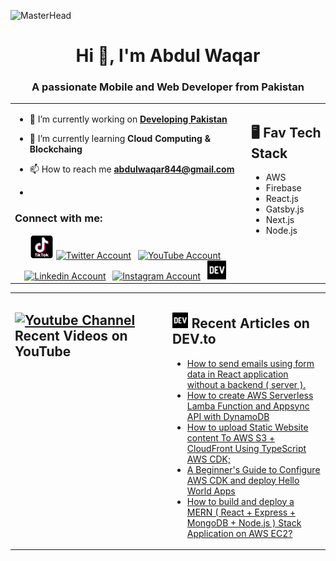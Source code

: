 ![MasterHead](https://camo.githubusercontent.com/ba9f3bd30647e352a3f5e1e45eb45c6ec7bad6155cd16aaedf4a426738da0ca5/68747470733a2f2f696e646f616e616c79746963612e636f6d2f7374617469632f696d616765732f62616e6e6572722e676966)
<h1 align="center">Hi 👋, I'm Abdul Waqar</h1>
<h3 align="center">A passionate Mobile and Web Developer from Pakistan</h3>

<table><tr>
<td valign="top" width="75%">


- 🔭 I’m currently working on **[Developing Pakistan](https://developingpakistan.com)**

- 🌱 I’m currently learning **Cloud Computing & Blockchaing**

- 📫 How to reach me **abdulwaqar844@gmail.com**

- 

<h3 align="left">Connect with me:</h3>
<div align=center>
<a href="https://www.tiktok.com/@abdulwaqar844"><img src="https://github.com/FrancescoXX/FrancescoXX/blob/main/tiktok-5962992_1280.webp" title="TikTok" alt="TikTok Account" width="38"/></a> 
<a href="https://twitter.com/abdulwaqar844"><img src="https://cdn.worldvectorlogo.com/logos/twitter-6.svg" title="Twitter" alt="Twitter Account" width="40"/></a> 
&ensp;<a href="https://www.youtube.com/c/abdulwaqar844"><img src="https://cdn.worldvectorlogo.com/logos/youtube-icon.svg" title="YouTube" alt="YouTube Account" width="40"/></a>
&ensp;<a href="https://www.linkedin.com/in/abdulwaqar844/"><img src="https://cdn.worldvectorlogo.com/logos/linkedin-icon-2.svg" title="Linkedin" alt="Linkedin Account" width="30"/></a> 
&ensp;<a href="https://www.instagram.com/abdulwaqar844"><img src="https://cdn.worldvectorlogo.com/logos/instagram-5.svg" title="Instagram" alt="Instagram Account" width="30"/></a> 
&ensp;<a href="https://dev.to/abdulwaqar844"><img src="https://github.com/FrancescoXX/FrancescoXX/blob/main/dev-black.png" title="DEV" alt="DEVto Blog" width="30"/></a>
<!-- &ensp;<a href="https://blog.francescociulla.com/"><img src="https://github.com/FrancescoXX/FrancescoXX/blob/main/CDyAuTy75.png" title="Hashnode" alt="Hashnode blog" width="30"/></a> -->
&ensp;

</div>


</td><td valign="top" width="25%">

## 🖥️ Fav Tech Stack

- AWS
- Firebase
- React.js
- Gatsby.js 
- Next.js
- Node.js

 
</tr></tr></table> 

 <table><tr><td valign="top" width="50%">

## <a href="https://www.youtube.com/channel/UCBRxDSTfr2aJVODDh4WG_7g"><img src="https://cdn.worldvectorlogo.com/logos/youtube-icon.svg" title="YouTube ChannelDocker" alt="Youtube Channel" width="30"/> </a>Recent Videos on YouTube
 
<!-- YOUTUBE-VIDEOS-LIST:START -->

 
</td><td valign="top" width="50%">

## <a href="https://dev.to/francescoxx"><img src="https://github.com/FrancescoXX/FrancescoXX/blob/main/dev-black.png" title="DEV" alt="DEV" width="25"/></a> Recent Articles on DEV.to
 <!-- DEVTO-BLOG-LIST:START -->
- [How to send emails using form data in React application without a backend ( server ).](https://dev.to/abdulwaqar844/how-to-send-emails-from-a-react-application-without-a-backendserver-29j8)
- [How to create AWS Serverless Lamba Function and Appsync API with DynamoDB](https://dev.to/abdulwaqar844/how-to-use-serverless-lamba-function-with-appsync-and-dynamodb-2c4)
- [How to upload Static Website content To AWS S3 + CloudFront Using TypeScript AWS CDK;](https://dev.to/abdulwaqar844/how-to-static-website-to-aws-s3-cloudfront-using-typescript-aws-cdk-42h4)
- [A Beginner's Guide to Configure AWS CDK and deploy Hello World Apps](https://dev.to/abdulwaqar844/a-beginner-s-guide-to-configure-aws-cdk-and-deploy-hello-world-app-54ll)
- [How to build and deploy a MERN ( React + Express + MongoDB + Node.js ) Stack Application on AWS EC2?](https://dev.to/abdulwaqar844/how-to-build-and-deploy-a-mernreactexpressmongodbnodejs-stack-application-on-aws-ec2-3e93)
<!-- DEVTO-BLOG-LIST:END -->

</td></tr></table>
